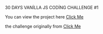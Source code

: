 30 DAYS VANİLLA JS CODİNG CHALLENGE #1

You can view the project here [Click Me](https://smy1js30.netlify.app)


the challenge originally from [Click Me](https://javascript30.com/)

